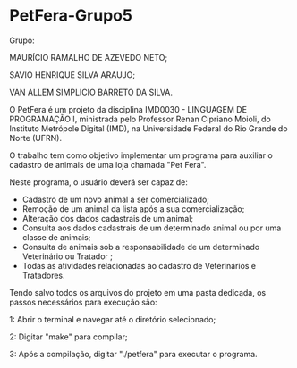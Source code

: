 # PetFera-Grupo5
Grupo:

  MAURÍCIO RAMALHO DE AZEVEDO NETO;
  
  SAVIO HENRIQUE SILVA ARAUJO;
  
  VAN ALLEM SIMPLICIO BARRETO DA SILVA.
  

O PetFera é um projeto da disciplina IMD0030 - LINGUAGEM DE PROGRAMAÇÃO I, ministrada pelo Professor Renan Cipriano Moioli, do Instituto Metrópole Digital (IMD), na Universidade Federal do Rio Grande do Norte (UFRN).

O trabalho tem como objetivo implementar um programa para auxiliar o cadastro de animais de uma loja chamada "Pet Fera".

Neste programa, o usuário deverá ser capaz de:
  - Cadastro de um novo animal a ser comercializado;
  - Remoção de um animal da lista após a sua comercialização;
  - Alteração dos dados cadastrais de um animal;
  - Consulta aos dados cadastrais de um determinado animal ou por uma classe de animais;
  - Consulta de animais sob a responsabilidade de um determinado Veterinário ou Tratador ;
  - Todas as atividades relacionadas ao cadastro de Veterinários e Tratadores.

Tendo salvo todos os arquivos do projeto em uma pasta dedicada, os passos necessários para execução são:

  1: Abrir o terminal e navegar até o diretório selecionado;
  
  2: Digitar "make" para compilar;
  
  3: Após a compilação, digitar "./petfera" para executar o programa.
